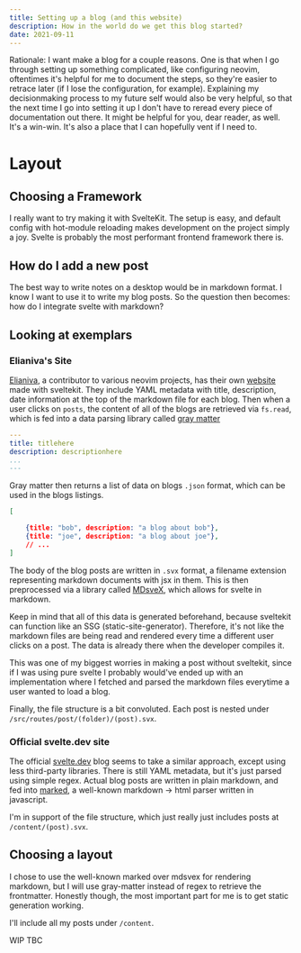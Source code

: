 ```yaml
---
title: Setting up a blog (and this website)
description: How in the world do we get this blog started?
date: 2021-09-11
---
```


Rationale: I want make a blog for a couple reasons. One is that when I go through setting up something complicated, like configuring neovim, oftentimes it's helpful for me to document the steps, so they're easier to retrace later (if I lose the configuration, for example). Explaining my decisionmaking process to my future self would also be very helpful, so that the next time I go into setting it up I don't have to reread every piece of documentation out there. It might be helpful for you, dear reader, as well. It's a win-win. It's also a place that I can hopefully vent if I need to.

# Layout

## Choosing a Framework

I really want to try making it with SvelteKit. The setup is easy, and default config with hot-module reloading makes development on the project simply a joy. Svelte is probably the most performant frontend framework there is. 

## How do I add a new post

The best way to write notes on a desktop would be in markdown format. I know I want to use it to write my blog posts. So the question then becomes: how do I integrate svelte with markdown?

## Looking at exemplars

### Elianiva's Site

[Elianiva](https://github.com/elianiva), a contributor to various neovim projects, has their own [website](https://github.com/elianiva/elianiva.my.id) made with sveltekit. They include YAML metadata with title, description, date information at the top of the markdown file for each blog. Then when a user clicks on `posts`, the content of all of the blogs are retrieved via `fs.read`, which is fed into a data parsing library called [gray matter](https://github.com/jonschlinkert/gray-matter)
```yaml
---
title: titlehere
description: descriptionhere
...
---
```
Gray matter then returns a list of data on blogs `.json` format, which can be used in the blogs listings.
```json
[

    {title: "bob", description: "a blog about bob"},
    {title: "joe", description: "a blog about joe"},
    // ...
]
```
The body of the blog posts are written in `.svx` format, a filename extension representing markdown documents with jsx in them. This is then preprocessed via a library called [MDsveX](https://github.com/pngwn/MDsveX), which allows for svelte in markdown. 

Keep in mind that all of this data is generated beforehand, because sveltekit can function like an SSG (static-site-generator). Therefore, it's not like the markdown files are being read and rendered every time a different user clicks on a post. The data is already there when the developer compiles it.

This was one of my biggest worries in making a post without sveltekit, since if I was using pure svelte I probably would've ended up with an implementation where I fetched and parsed the markdown files everytime a user wanted to load a blog. 

Finally, the file structure is a bit convoluted. Each post is nested under `/src/routes/post/(folder)/(post).svx`.

### Official svelte.dev site

The official [svelte.dev](https://svelte.dev/blog/) blog seems to take a similar approach, except using less third-party libraries. There is still YAML metadata, but it's just parsed using simple regex. Actual blog posts are written in plain markdown, and fed into [marked](https://github.com/markedjs/marked), a well-known markdown -> html parser written in javascript. 

I'm in support of the file structure, which just really just includes posts at `/content/(post).svx`.

## Choosing a layout

I chose to use the well-known marked over mdsvex for rendering markdown, but I will use gray-matter instead of regex to retrieve the frontmatter. Honestly though, the most important part for me is to get static generation working.

I'll include all my posts under `/content`.

WIP TBC